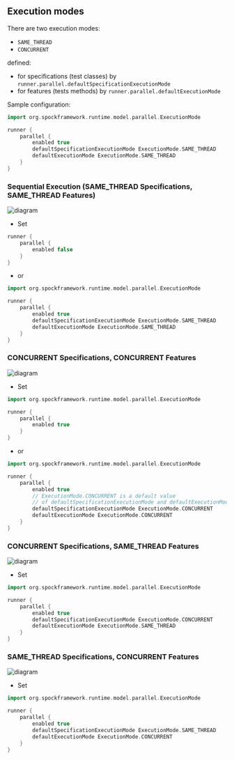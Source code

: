 ## Execution modes

There are two execution modes:
  - `SAME_THREAD`
  - `CONCURRENT`

defined:
  - for specifications (test classes) by `runner.parallel.defaultSpecificationExecutionMode`
  - for features (tests methods) by `runner.parallel.defaultExecutionMode`

Sample configuration:

```groovy
import org.spockframework.runtime.model.parallel.ExecutionMode

runner {
    parallel {
        enabled true
        defaultSpecificationExecutionMode ExecutionMode.SAME_THREAD
        defaultExecutionMode ExecutionMode.SAME_THREAD
    }
}
```


### Sequential Execution (SAME_THREAD Specifications, SAME_THREAD Features)

![diagram](.readme/README-SAME_THREAD-Specifications-SAME_THREAD-Features.svg)

- Set

```groovy
runner {
    parallel {
        enabled false
    }
}
```

- or

```groovy
import org.spockframework.runtime.model.parallel.ExecutionMode

runner {
    parallel {
        enabled true
        defaultSpecificationExecutionMode ExecutionMode.SAME_THREAD
        defaultExecutionMode ExecutionMode.SAME_THREAD
    }
}
```

### CONCURRENT Specifications, CONCURRENT Features

![diagram](.readme/README-CONCURRENT-Specifications-CONCURRENT-Features.svg)

- Set

```groovy
import org.spockframework.runtime.model.parallel.ExecutionMode

runner {
    parallel {
        enabled true
    }
}
```

- or

```groovy
import org.spockframework.runtime.model.parallel.ExecutionMode

runner {
    parallel {
        enabled true
        // ExecutionMode.CONCURRENT is a default value
        // of defaultSpecificationExecutionMode and defaultExecutionMode
        defaultSpecificationExecutionMode ExecutionMode.CONCURRENT
        defaultExecutionMode ExecutionMode.CONCURRENT
    }
}
```

### CONCURRENT Specifications, SAME_THREAD Features

![diagram](.readme/README-CONCURRENT-Specifications-SAME_THREAD-Features.svg)

- Set

```groovy
import org.spockframework.runtime.model.parallel.ExecutionMode

runner {
    parallel {
        enabled true
        defaultSpecificationExecutionMode ExecutionMode.CONCURRENT
        defaultExecutionMode ExecutionMode.SAME_THREAD
    }
}
```


### SAME_THREAD Specifications, CONCURRENT Features

![diagram](.readme/README-SAME_THREAD-Specifications-CONCURRENT-Features.svg)

- Set

```groovy
import org.spockframework.runtime.model.parallel.ExecutionMode

runner {
    parallel {
        enabled true
        defaultSpecificationExecutionMode ExecutionMode.SAME_THREAD
        defaultExecutionMode ExecutionMode.CONCURRENT
    }
}
```